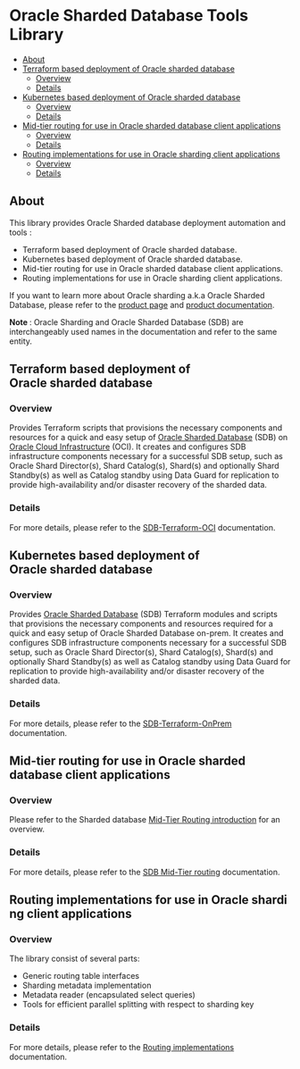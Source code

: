 # Oracle Sharded Database Tools Library

[SDB-terraform-onprem]: https://github.com/oracle/db-sharding/tree/master/sdb-terraform-onprem
[SDB-terraform-oci]: https://github.com/oracle/db-sharding/tree/master/sdb-terraform-oci
[SDB-Mid-Tier-Routing]: https://github.com/oracle/db-sharding/tree/master/Mid-Tier-Routing
[MTR-Intro]: https://github.com/oracle/db-sharding/wiki/Sharded-Database-Mid-Tier-Routing#introduction
[SDB-prod-page]: https://www.oracle.com/database/technologies/high-availability/sharding.html
[SDB-prod-doc]: https://docs.oracle.com/en/database/oracle/oracle-database/19/shard/
[OCI]: https://www.oracle.com/cloud/
[SDB]: https://www.oracle.com/database/technologies/high-availability/sharding.html

- [About](#about)
- [Terraform based deployment of Oracle sharded database](#terraform-based-deployment-of-oracle-sharded-database-on-oracle-cloud-infrastructure)
  * [Overview](#overview)
  * [Details](#details)
- [Kubernetes based deployment of Oracle sharded database](#terraform-based-deployment-of-oracle-sharded-database-on-premise)
  * [Overview](#overview-1)
  * [Details](#details-1)
- [Mid-tier routing for use in Oracle sharded database client applications](#mid-tier-routing-for-use-in-oracle-sharded-database-client-applications)
  * [Overview](#overview-2)
  * [Details](#details-2)
- [Routing implementations for use in Oracle sharding client applications](#routing-implementations-for-use-in-oracle-sharding-client-applications)
  * [Overview](#overview-3)
  * [Details](#details-3)

## About

This library provides Oracle Sharded database deployment automation and tools :

* Terraform based deployment of Oracle sharded database.
* Kubernetes based deployment of Oracle sharded database.
* Mid-tier routing for use in Oracle sharded database client applications.
* Routing implementations for use in Oracle sharding client applications.

If you want to learn more about Oracle sharding a.k.a Oracle Sharded Database, please refer to the [product page][SDB-prod-page] and [product documentation][SDB-prod-doc].

<strong> Note </strong> : Oracle Sharding and Oracle Sharded Database (SDB) are interchangeably used names in the documentation and refer to the same entity. 

 
## Terraform based deployment of Oracle sharded database

### Overview 

Provides Terraform scripts that provisions the necessary components and resources for a quick and easy setup of [Oracle Sharded Database][SDB] (SDB) on [Oracle Cloud Infrastructure][OCI] (OCI). It creates and configures SDB infrastructure components necessary for a successful SDB setup, such as Oracle Shard Director(s), Shard Catalog(s), Shard(s) and optionally Shard Standby(s) as well as Catalog standby using Data Guard for replication to provide high-availability and/or disaster recovery of the sharded data.

### Details

For more details, please refer to the [SDB-Terraform-OCI][SDB-terraform-oci] documentation.

## Kubernetes based deployment of Oracle sharded database 

### Overview 

Provides [Oracle Sharded Database][SDB] (SDB) Terraform modules and scripts that provisions the necessary components and resources required for a quick and easy setup of Oracle Sharded Database on-prem. It creates and configures SDB infrastructure components necessary for a successful SDB setup, such as Oracle Shard Director(s), Shard Catalog(s), Shard(s) and optionally Shard Standby(s) as well as Catalog standby using Data Guard for replication to provide high-availability and/or disaster recovery of the sharded data.

### Details

For more details, please refer to the [SDB-Terraform-OnPrem][SDB-terraform-onprem] documentation.

## Mid-tier routing for use in Oracle sharded database client applications

### Overview

Please refer to the Sharded database [Mid-Tier Routing introduction][MTR-Intro] for an overview.

### Details

For more details, please refer to the [SDB Mid-Tier routing][SDB-Mid-Tier-Routing] documentation. 


## Routing implementations for use in Oracle sharding client applications 

### Overview

The library consist of several parts:
 * Generic routing table interfaces
 * Sharding metadata implementation
 * Metadata reader (encapsulated select queries)
 * Tools for efficient parallel splitting with respect to sharding key

### Details

For more details, please refer to the [Routing implementations][SDB-Mid-Tier-Routing] documentation.
